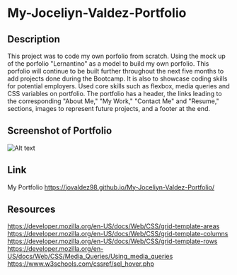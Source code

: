 # My-Joceliyn-Valdez-Portfolio

## Description

This project was to code my own porfolio from scratch. Using the mock up of the porfolio "Lernantino" as a model to build my own porfolio. This porfolio will continue to be built further throughout the next five months to add projects done during the Bootcamp. It is also to showcase coding skills for potential employers. Used core skills such as flexbox, media queries and CSS variables on portfolio. The portfolio has a header, the links leading to the corresponding "About Me," "My Work," "Contact Me" and "Resume," sections, images to represent future projects, and a footer at the end.


## Screenshot of Portfolio
![Alt text](./Assets/images/screenshotpfl.png)

## Link
My Portfolio
https://jovaldez98.github.io/My-Joceliyn-Valdez-Portfolio/

## Resources
https://developer.mozilla.org/en-US/docs/Web/CSS/grid-template-areas
https://developer.mozilla.org/en-US/docs/Web/CSS/grid-template-columns
https://developer.mozilla.org/en-US/docs/Web/CSS/grid-template-rows
https://developer.mozilla.org/en-US/docs/Web/CSS/Media_Queries/Using_media_queries
https://www.w3schools.com/cssref/sel_hover.php